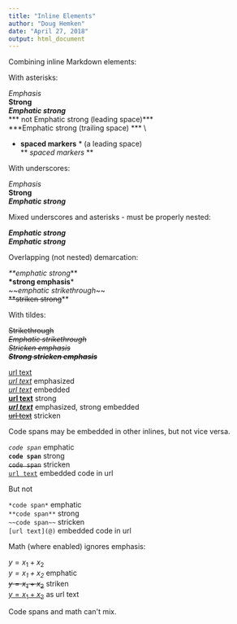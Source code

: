 ```yaml
---
title: "Inline Elements"
author: "Doug Hemken"
date: "April 27, 2018"
output: html_document
---
```


Combining inline Markdown elements:

With asterisks:

*Emphasis*\
**Strong**\
***Emphatic strong***\
*** not Emphatic strong (leading space)*** \
***Emphatic strong (trailing space) *** \
* **spaced markers** * (a leading space)\
** *spaced markers* ** 

With underscores:

_Emphasis_ \
__Strong__ \
___Emphatic strong___ 

Mixed underscores and asterisks - must
be properly nested:

*__Emphatic strong__* \
_**Emphatic strong**_ 

Overlapping (not nested) demarcation:

_**emphatic strong_** \
__*strong emphasis__* \
*~~emphatic strikethrough*~~ \
~~**striken strong~~** 


With tildes:

~~Strikethrough~~\
*~~Emphatic strikethrough~~*\
~~*Stricken emphasis*~~\
**~~*Strong stricken emphasis*~~**

[url text](@)\
*[url text](@)* emphasized\
[*url text*](@) embedded\
**[url text](@)** strong\
*[**url text**](@)* emphasized, strong embedded\
~~[url text](@)~~ stricken

Code spans may be embedded in other inlines, but
not vice versa.

*`code span`* emphatic\
**`code span`** strong\
~~`code span`~~ stricken\
[`url text`](@) embedded code in url

But not

`*code span*` emphatic\
`**code span**` strong\
`~~code span~~` stricken\
`[url text](@)` embedded code in url

Math (where enabled) ignores emphasis:

$y=x_1+x_2$ \
*$y=x_1+x_2$* emphatic\
~~$y=x_1+x_2$~~ striken\
[$y=x_1+x_2$](@) as url text

Code spans and math can't mix.